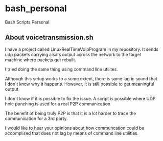 # bash_personal
Bash Scripts Personal

## About voicetransmission.sh

I have a project called LinuxRealTimeVoipProgram in my repository. It sends udp packets carrying alsa's output across the network to the target machine where packets get rebuilt.

I tried doing the same thing using command line utilites.

Although this setup works to a some extent, there is some lag in sound that I don't know why it happens. However, it is still possible to get meaningful output.

I don't know if it is possible to fix the issue. A script is possible where UDP hole punching is used for a real P2P communication.

The benefit of being truly P2P is that it is a lot harder to trace the communication for a 3rd party.

I would like to hear your opinions about how communcation could be accomplised that does not lag by means of command line utilities.
